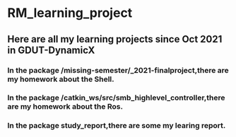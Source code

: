 # RM_learning_project

## **Here are all my learning projects since Oct 2021 in GDUT-DynamicX**

### In the package /missing-semester/_2021-finalproject,there are my homework about the Shell.

### In the package /catkin_ws/src/smb_highlevel_controller,there are my homework about the Ros.

### In the package study_report,there are some my learing report.

